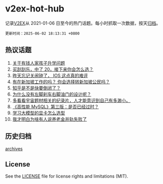 # v2ex-hot-hub

 记录[V2EX](https://www.v2ex.com/)从 2021-01-06 日至今的热门话题。每小时抓取一次数据，按天[归档](archives)。

`更新时间：2025-06-02 18:13:31 +0800`

## 热议话题

1. [关于有钱人家孩子升学问题](https://www.v2ex.com/t/1135751)
1. [买刮刮乐，中了 20，接下来你会怎么选？](https://www.v2ex.com/t/1135800)
1. [昨天忘记关闹钟了， IOS 这点真的难评](https://www.v2ex.com/t/1135788)
1. [有在新加坡工作的吗？ 你会选择转新加坡公民吗？](https://www.v2ex.com/t/1135831)
1. [知乎是不是快要倒闭了？](https://www.v2ex.com/t/1135810)
1. [为什么没有左脚刹车右脚油门的设计呢？](https://www.v2ex.com/t/1135739)
1. [多看看宇宙题材相关的纪录片，人才能意识到自己有多渺小。](https://www.v2ex.com/t/1135759)
1. [《高性能 MySQL》第三版：是否已经过时？](https://www.v2ex.com/t/1135741)
1. [学习大模型的显卡怎么选型](https://www.v2ex.com/t/1135792)
1. [我才明白为啥有人说养老金并轨失败了](https://www.v2ex.com/t/1135796)

## 历史归档

[archives](archives)

## License

See the [LICENSE](LICENSE) file for license rights and limitations (MIT).
